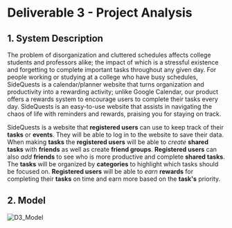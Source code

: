 # Deliverable 3 - Project Analysis

## 1. System Description

The problem of disorganization and cluttered schedules affects college students and professors alike; the impact of which is a stressful existence and forgetting to complete important tasks throughout any given day. For people working or studying at a college who have busy schedules, SideQuests is a calendar/planner website that turns organization and productivity into a rewarding activity; unlike Google Calendar, our product offers a rewards system to encourage users to complete their tasks every day. SideQuests is an easy-to-use website that assists in navigating the chaos of life with reminders and rewards, praising you for staying on track.

SideQuests is a website that **registered users** can use to keep track of their **tasks** or **events**. They will be able to log in to the website to save their data. When making **tasks** the **registered users** will be able to *create* **shared tasks** with **friends** as well as create **friend groups**. **Registered users** can also *add* **friends** to see who is more productive and complete **shared tasks**. The **tasks** will be organized by **categories** to highlight which tasks should be focused on. **Registered users** will be able to *earn* **rewards** for completing their **tasks** on time and earn more based on the **task's** priority. 

## 2. Model

![D3_Model](https://user-images.githubusercontent.com/102330088/222832695-b2355af8-794d-475a-bd6e-5e9d9348dbf5.jpg)

